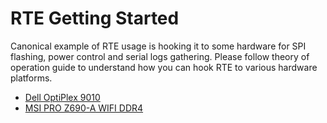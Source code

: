 # RTE Getting Started

Canonical example of RTE usage is hooking it to some hardware for SPI flashing,
power control and serial logs gathering. Please follow theory of operation
guide to understand how you can hook RTE to various hardware platforms.

* [Dell OptiPlex 9010](../../lab-assembly-guides/dell_optiplex.md)
* [MSI PRO Z690-A WIFI DDR4](../../lab-assembly-guides/msi_z690.md)
